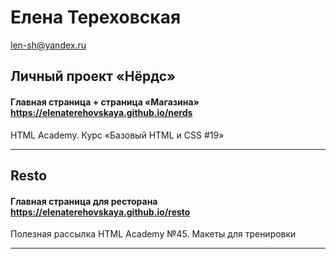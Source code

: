 # Елена Тереховская
len-sh@yandex.ru


## Личный проект «Нёрдс»
#### Главная страница + страница «Магазина» <a href="https://elenaterehovskaya.github.io/nerds" target="_blank">https://elenaterehovskaya.github.io/nerds</a>

HTML Academy. Курс «Базовый HTML и CSS #19»

---

## Resto
#### Главная страница для ресторана <a href="https://elenaterehovskaya.github.io/resto" target="_blank">https://elenaterehovskaya.github.io/resto</a>

Полезная рассылка HTML Academy №45. Макеты для тренировки

---
